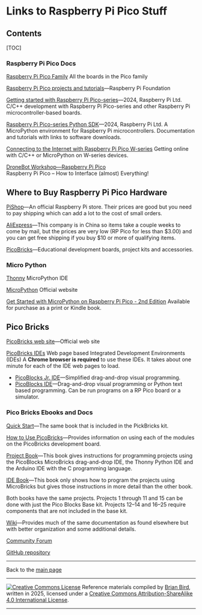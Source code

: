 <h1>Links to Raspberry Pi Pico Stuff</h1>

<h2>Contents</h2>

[TOC]

### Raspberry Pi Pico Docs

[Raspberry Pi Pico Family](https://www.raspberrypi.com/documentation/microcontrollers/pico-series.html)
All the boards in the Pico family

[Raspberry Pi Pico projects and tutorials](https://projects.raspberrypi.org/en/projects?hardware[]=pico)&mdash;Raspberry Pi Foundation

[Getting started with Raspberry Pi Pico-series](https://datasheets.raspberrypi.com/pico/getting-started-with-pico.pdf)&mdash;2024, Raspberry Pi Ltd.
C/C++ development with Raspberry Pi Pico-series and other
Raspberry Pi microcontroller-based boards.

[Raspberry Pi Pico-series Python SDK](https://datasheets.raspberrypi.com/pico/raspberry-pi-pico-python-sdk.pdf)&mdash;2024, Raspberry Pi Ltd.
A MicroPython environment for Raspberry Pi
microcontrollers. Documentation and tutorials with links to software downloads.

[Connecting to the Internet with Raspberry Pi Pico W-series](https://datasheets.raspberrypi.com/picow/connecting-to-the-internet-with-pico-w.pdf)
Getting online with C/C++ or MicroPython on W-series devices.

[DroneBot Workshop&mdash;Raspberry Pi Pico](https://dronebotworkshop.com/pi-pico/)  
Raspberry Pi Pico – How to Interface (almost) Everything!

## Where to Buy Raspberry Pi Pico Hardware

[PiShop](https://www.pishop.us/)&mdash;An official Raspberry Pi store. Their prices are good but you need to pay shipping which can add a lot to the cost of small orders.

[AliExpress](https://www.aliexpress.us/)&mdash;This company is in China so items take a couple weeks to come by mail, but the prices are very low (RP Pico for less than $3.00) and you can get free shipping if you buy $10 or more of qualifying items.

[PicoBricks](https://picobricks.com/collections/raspberry-pi-robotics-kits)&mdash;Educational development boards, project kits and accessories.

### Micro Python

[Thonny](https://thonny.org)
MicroPython IDE

[MicroPython](https://micropython.org)
Official website

 [Get Started with MicroPython on Raspberry Pi Pico - 2nd Edition](https://store.rpipress.cc/products/get-started-with-micropython-on-raspberry-pi-pico-2nd-edition)
Available for purchase as a print or Kindle book.

## Pico Bricks

[PicoBricks web site](https://picobricks.com/)&mdash;Official web site

[PicoBricks IDEs](https://picobricks.com/pages/ide)
Web page based Integrated Development Environments (IDEs)
A **Chrome browser is required** to use these IDEs. 
It takes about one minute for each of the IDE web pages to load.

- [PicoBlocks Jr. IDE](https://ide.picobricks.com/horizontal-blocks/horizontalblocks.html)&mdash;Simplified drag-and-drop visual programming.
- [PicoBlocks IDE](https://ide.picobricks.com/verticalblocks.html)&mdash;Drag-and-drop visual programming or Python text based programming. Can be run programs on a RP Pico board or a simulator.

### Pico Bricks Ebooks and Docs

[Quick Start](https://picobricks.com/pages/picobricks-quick-starter)&mdash;The same book that is included in the PickBricks kit.

[How to Use PicoBricks](https://picobricks.com/pages/how-to-use-picobricks)&mdash;Provides information on using each of the modules on the PicoBricks development board.

[Project Book](https://picobricks.com/pages/picobricks-project-book-v2)&mdash;This book gives instructions for programming projects using the PicoBlocks MicroBricks drag-and-drop IDE, the Thonny Python IDE and the Arduino IDE with the C programming language.

[IDE Book](https://picobricks.com/pages/picobricks-ide-e-book-v2)&mdash;This book only shows how to program the projects using MicroBricks but gives those instructions in more detail than the other book.

Both books have the same projects. Projects 1 through 11 and 15 can be done with just the Pico Blocks Base kit. Projects 12&ndash;14 and 16&ndash;25 require components that are not included in the base kit.

[Wiki](https://docs.picobricks.com/en/latest/)&mdash;Provides much of the same documentation as found elsewhere but with better organization and some additional details.

[Community Forum](https://community.robotistan.com/)

[GitHub repository](https://github.com/Robotistan/PicoBricks)



---

Back to the [main page](index.html)

------

[![Creative Commons License](https://i.creativecommons.org/l/by-sa/4.0/88x31.png)](http://creativecommons.org/licenses/by-sa/4.0/) Reference materials compiled by [Brian Bird](https://profbird.dev), written in <time>2025</time>, licensed under a [Creative Commons Attribution-ShareAlike 4.0 International License](http://creativecommons.org/licenses/by-sa/4.0/). 

------------



